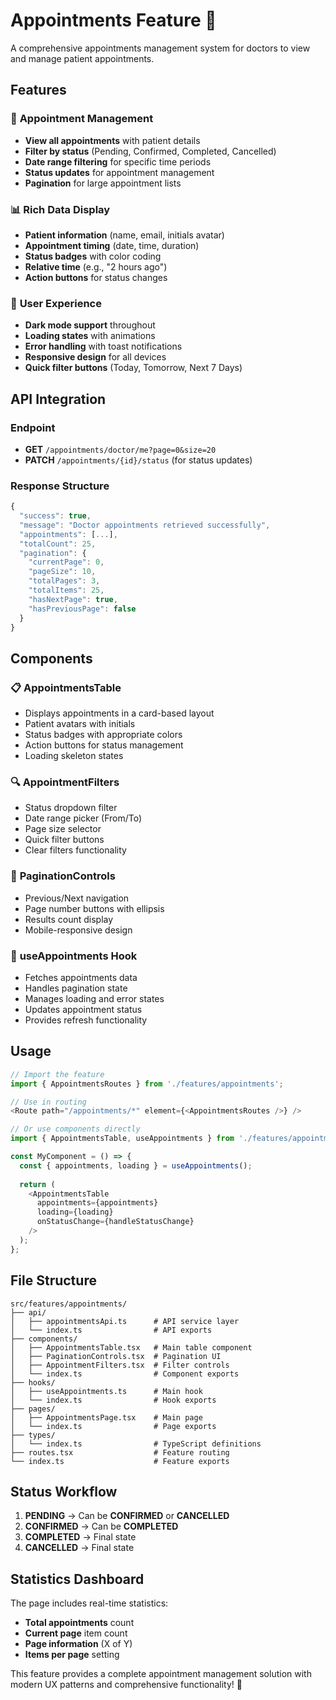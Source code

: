 # Appointments Feature 📅

A comprehensive appointments management system for doctors to view and manage patient appointments.

## Features

### 🏥 **Appointment Management**
- **View all appointments** with patient details
- **Filter by status** (Pending, Confirmed, Completed, Cancelled)
- **Date range filtering** for specific time periods
- **Status updates** for appointment management
- **Pagination** for large appointment lists

### 📊 **Rich Data Display**
- **Patient information** (name, email, initials avatar)
- **Appointment timing** (date, time, duration)
- **Status badges** with color coding
- **Relative time** (e.g., "2 hours ago")
- **Action buttons** for status changes

### 🎨 **User Experience**
- **Dark mode support** throughout
- **Loading states** with animations
- **Error handling** with toast notifications
- **Responsive design** for all devices
- **Quick filter buttons** (Today, Tomorrow, Next 7 Days)

## API Integration

### Endpoint
- **GET** `/appointments/doctor/me?page=0&size=20`
- **PATCH** `/appointments/{id}/status` (for status updates)

### Response Structure
```typescript
{
  "success": true,
  "message": "Doctor appointments retrieved successfully",
  "appointments": [...],
  "totalCount": 25,
  "pagination": {
    "currentPage": 0,
    "pageSize": 10,
    "totalPages": 3,
    "totalItems": 25,
    "hasNextPage": true,
    "hasPreviousPage": false
  }
}
```

## Components

### 📋 **AppointmentsTable**
- Displays appointments in a card-based layout
- Patient avatars with initials
- Status badges with appropriate colors
- Action buttons for status management
- Loading skeleton states

### 🔍 **AppointmentFilters**
- Status dropdown filter
- Date range picker (From/To)
- Page size selector
- Quick filter buttons
- Clear filters functionality

### 📄 **PaginationControls**
- Previous/Next navigation
- Page number buttons with ellipsis
- Results count display
- Mobile-responsive design

### 🎣 **useAppointments Hook**
- Fetches appointments data
- Handles pagination state
- Manages loading and error states
- Updates appointment status
- Provides refresh functionality

## Usage

```typescript
// Import the feature
import { AppointmentsRoutes } from './features/appointments';

// Use in routing
<Route path="/appointments/*" element={<AppointmentsRoutes />} />

// Or use components directly
import { AppointmentsTable, useAppointments } from './features/appointments';

const MyComponent = () => {
  const { appointments, loading } = useAppointments();
  
  return (
    <AppointmentsTable 
      appointments={appointments} 
      loading={loading}
      onStatusChange={handleStatusChange}
    />
  );
};
```

## File Structure

```
src/features/appointments/
├── api/
│   ├── appointmentsApi.ts      # API service layer
│   └── index.ts                # API exports
├── components/
│   ├── AppointmentsTable.tsx   # Main table component
│   ├── PaginationControls.tsx  # Pagination UI
│   ├── AppointmentFilters.tsx  # Filter controls
│   └── index.ts                # Component exports
├── hooks/
│   ├── useAppointments.ts      # Main hook
│   └── index.ts                # Hook exports
├── pages/
│   ├── AppointmentsPage.tsx    # Main page
│   └── index.ts                # Page exports
├── types/
│   └── index.ts                # TypeScript definitions
├── routes.tsx                  # Feature routing
└── index.ts                    # Feature exports
```

## Status Workflow

1. **PENDING** → Can be **CONFIRMED** or **CANCELLED**
2. **CONFIRMED** → Can be **COMPLETED**
3. **COMPLETED** → Final state
4. **CANCELLED** → Final state

## Statistics Dashboard

The page includes real-time statistics:
- **Total appointments** count
- **Current page** item count
- **Page information** (X of Y)
- **Items per page** setting

This feature provides a complete appointment management solution with modern UX patterns and comprehensive functionality! 🚀
